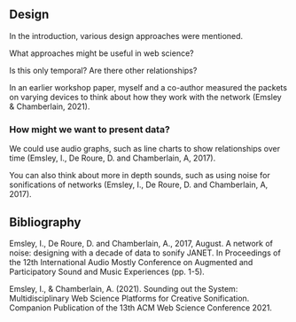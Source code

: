 ## Design

In the introduction, various design approaches were mentioned. 

What approaches might be useful in web science? 

Is this only temporal? Are there other relationships?

In an earlier workshop paper, myself and a co-author measured the packets on varying devices to think about how they work with the network (Emsley & Chamberlain, 2021).

### How might we want to present data?

We could use audio graphs, such as line charts to show relationships over time (Emsley, I., De Roure, D. and Chamberlain, A, 2017).

You can also think about more in depth sounds, such as using noise for sonifications of networks (Emsley, I., De Roure, D. and Chamberlain, A, 2017). 

## Bibliography

Emsley, I., De Roure, D. and Chamberlain, A., 2017, August. A network of noise: designing with a decade of data to sonify JANET. In Proceedings of the 12th International Audio Mostly Conference on Augmented and Participatory Sound and Music Experiences (pp. 1-5).

Emsley, I., & Chamberlain, A. (2021). Sounding out the System: Multidisciplinary Web Science Platforms for Creative Sonification. Companion Publication of the 13th ACM Web Science Conference 2021.
